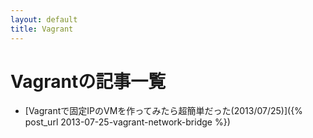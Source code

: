 ```yaml
---
layout: default
title: Vagrant
---
```

# Vagrantの記事一覧

- [Vagrantで固定IPのVMを作ってみたら超簡単だった(2013/07/25)]({% post_url 2013-07-25-vagrant-network-bridge %})
